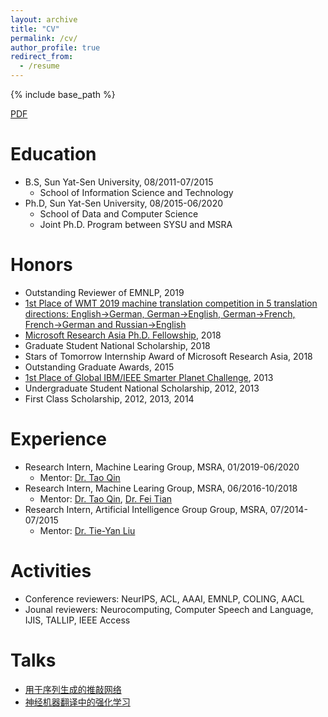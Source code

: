 ```yaml
---
layout: archive
title: "CV"
permalink: /cv/
author_profile: true
redirect_from:
  - /resume
---
```


{% include base_path %}

[PDF](https://apeterswu.github.io/files/lijunwu_cv.pdf)

Education
======
* B.S, Sun Yat-Sen University, 08/2011-07/2015
  * School of Information Science and Technology
* Ph.D, Sun Yat-Sen University, 08/2015-06/2020
  * School of Data and Computer Science
  * Joint Ph.D. Program between SYSU and MSRA

Honors
======
* Outstanding Reviewer of EMNLP, 2019
* [1st Place of WMT 2019 machine translation competition in 5 translation directions: English->German, German->English, German->French, French->German and Russian->English](http://matrix.statmt.org/?metric%5Bid%5D=5&mode=bestn&test_set%5Bid%5D=27)
* [Microsoft Research Asia Ph.D. Fellowship](https://www.microsoft.com/en-us/research/academic-program/fellowships-microsoft-research-asia/#!fellows), 2018
* Graduate Student National Scholarship, 2018
* Stars of Tomorrow Internship Award of Microsoft Research Asia, 2018
* Outstanding Graduate Awards, 2015
* [1st Place of Global IBM/IEEE Smarter Planet Challenge](http://www.sysu.edu.cn/2012/en/news/new05/14334.htm), 2013
* Undergraduate Student National Scholarship, 2012, 2013
* First Class Scholarship, 2012, 2013, 2014

Experience
======
* Research Intern, Machine Learing Group, MSRA, 01/2019-06/2020
  * Mentor: [Dr. Tao Qin](http://research.microsoft.com/en-us/people/taoqin/)
* Research Intern, Machine Learing Group, MSRA, 06/2016-10/2018
  * Mentor: [Dr. Tao Qin](http://research.microsoft.com/en-us/people/taoqin/), [Dr. Fei Tian](https://ustctf.github.io/)
* Research Intern, Artificial Intelligence Group Group, MSRA, 07/2014-07/2015
  * Mentor: [Dr. Tie-Yan Liu](https://www.microsoft.com/en-us/research/people/tyliu/)
  
Activities
======
* Conference reviewers: NeurIPS, ACL, AAAI, EMNLP, COLING, AACL
* Jounal reviewers: Neurocomputing, Computer Speech and Language, IJIS, TALLIP, IEEE Access

Talks
======
* [用于序列生成的推敲网络](https://www.msra.cn/zh-cn/news/features/nips17-online-sharing-lijun-wu-20171206)
* [神经机器翻译中的强化学习](https://zhuanlan.zhihu.com/p/41960810)

<!-- Publications
======
  <ul>{% for post in site.publications %}
    {% include archive-single-cv.html %}
  {% endfor %}</ul> -->
  
